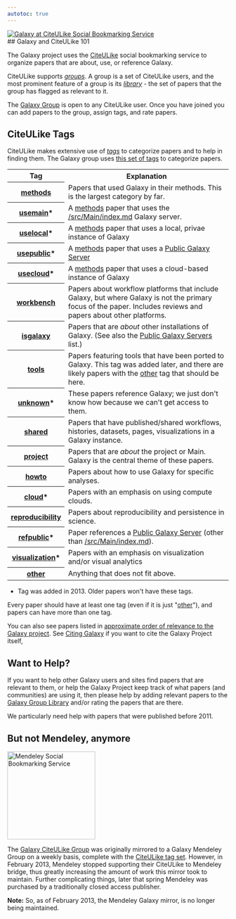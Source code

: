 ```yaml
---
autotoc: true
---
```

<div class='center'><a href='http://www.citeulike.org/group/16008/order/group_rating'><img src="/src/Images/Logos/CiteULikeLogo.png" alt="Galaxy at CiteULike Social Bookmarking Service" /></a>
</div>

<div class='right'></div>
## Galaxy and CiteULike 101

The Galaxy project uses the [CiteULike](http://citeulike.org) social bookmarking service to organize papers that are about, use, or reference Galaxy.

CiteULike supports *[groups](http://www.citeulike.org/group/16008/order/to_read,desc,)*.  A group is a set of CiteULike users, and the most prominent feature of a group is its *[library](http://www.citeulike.org/group/16008/order/to_read,desc,)* - the set of papers that the group has flagged as relevant to it.

The [Galaxy Group](http://www.citeulike.org/group/16008/order/to_read,desc,) is open to any CiteULike user.  Once you have joined you can add papers to the group, assign tags, and rate papers.

## CiteULike Tags

CiteULike makes extensive use of *[tags](http://www.citeulike.org/group/16008/tags)* to categorize papers and to help in finding them.  The Galaxy group uses [this set of tags](http://www.citeulike.org/group/16008/tags) to categorize papers.

<table>
  <tr class="th" >
    <th> Tag </th>
    <th> Explanation </th>
  </tr>
  <tr>
    <th> <a href='http://www.citeulike.org/group/16008/tag/methods'>methods</a> </th>
    <td> Papers that used Galaxy in their methods. This is the largest category by far. </td>
  </tr>
  <tr>
    <th> <a href='http://www.citeulike.org/group/16008/tag/usecloud'>usemain</a>* </th>
    <td> <div class='indent'>A <a href='http://www.citeulike.org/group/16008/tag/methods'>methods</a> paper that uses the <a href='Main'>/src/Main/index.md</a> Galaxy server.</div> </td>
  </tr>
  <tr>
    <th> <a href='http://www.citeulike.org/group/16008/tag/uselocal'>uselocal</a>* </th>
    <td> <div class='indent'>A <a href='http://www.citeulike.org/group/16008/tag/methods'>methods</a> paper that uses a local, privae instance of Galaxy</div> </td>
  </tr>
  <tr>
    <th> <a href='http://www.citeulike.org/group/16008/tag/usecloud'>usepublic</a>* </th>
    <td> <div class='indent'>A <a href='http://www.citeulike.org/group/16008/tag/methods'>methods</a> paper that uses a <a href='/src/PublicGalaxyServers/index.md'>Public Galaxy Server</a></div> </td>
  </tr>
  <tr>
    <th> <a href='http://www.citeulike.org/group/16008/tag/usecloud'>usecloud</a>* </th>
    <td> <div class='indent'>A <a href='http://www.citeulike.org/group/16008/tag/methods'>methods</a> paper that uses a cloud-based instance of Galaxy</div> </td>
  </tr>
  <tr>
    <th> <a href='http://www.citeulike.org/group/16008/tag/workbench'>workbench</a> </th>
    <td> Papers about workflow platforms that include Galaxy, but where Galaxy is not the primary focus of the paper. Includes reviews and papers about other platforms. </td>
  </tr>
  <tr>
    <th> <a href='http://www.citeulike.org/group/16008/tag/isgalaxy'>isgalaxy</a> </th>
    <td> Papers that are <em>about</em> other installations of Galaxy. (See also the <a href='/src/PublicGalaxyServers/index.md'>Public Galaxy Servers</a> list.) </td>
  </tr>
  <tr>
    <th> <a href='http://www.citeulike.org/group/16008/tag/tools'>tools</a> </th>
    <td> Papers featuring tools that have been ported to Galaxy. This tag was added later, and there are likely papers with the <a href='http://www.citeulike.org/group/16008/tag/other'>other</a> tag that should be here. </td>
  </tr>
  <tr>
    <th> <a href='http://www.citeulike.org/group/16008/tag/unkonwn'>unknown</a>* </th>
    <td> These papers reference Galaxy; we just don't know how because we can't get access to them. </td>
  </tr>
  <tr>
    <th> <a href='http://www.citeulike.org/group/16008/tag/shared'>shared</a> </th>
    <td> Papers that have published/shared workflows, histories, datasets, pages, visualizations in a Galaxy instance. </td>
  </tr>
  <tr>
    <th> <a href='http://www.citeulike.org/group/16008/tag/project'>project</a> </th>
    <td> Papers that are <em>about</em> the project or Main. Galaxy is the central theme of these papers. </td>
  </tr>
  <tr>
    <th> <a href='http://www.citeulike.org/group/16008/tag/howto'>howto</a> </th>
    <td> Papers about how to use Galaxy for specific analyses. </td>
  </tr>
  <tr>
    <th> <a href='http://www.citeulike.org/group/16008/tag/cloud'>cloud</a>* </th>
    <td> Papers with an emphasis on using compute clouds. </td>
  </tr>
  <tr>
    <th> <a href='http://www.citeulike.org/group/16008/tag/reproducibility'>reproducibility</a> </th>
    <td> Papers about reproducibility and persistence in science. </td>
  </tr>
  <tr>
    <th> <a href='http://www.citeulike.org/group/16008/tag/refpublic'>refpublic</a>* </th>
    <td> Paper references a <a href='/src/PublicGalaxyServers/index.md'>Public Galaxy Server</a> (other than <a href='Main'>/src/Main/index.md</a>). </td>
  </tr>
  <tr>
    <th> <a href='http://www.citeulike.org/group/16008/tag/visualization'>visualization</a>* </th>
    <td> Papers with an emphasis on visualization and/or visual analytics </td>
  </tr>
  <tr>
    <th> <a href='http://www.citeulike.org/group/16008/tag/other'>other</a> </th>
    <td> Anything that does not fit above. </td>
  </tr>
</table>


* Tag was added in 2013.  Older papers won't have these tags.

Every paper should have at least one tag (even if it is just "[other](http://www.citeulike.org/group/16008/tag/other)"), and papers can have more than one tag.

You can also see papers listed in [approximate order of relevance to the Galaxy project](http://www.citeulike.org/group/16008/order/to_read,,).  See [Citing Galaxy](/src/CitingGalaxy/index.md) if you want to cite the Galaxy Project itself, 

## Want to Help?

If you want to help other Galaxy users and sites find papers that are relevant to them, or help the Galaxy Project keep track of what papers (and communities) are using it, then please help by adding relevant papers to the [Galaxy Group Library](http://www.citeulike.org/group/16008/order/to_read,desc,) and/or rating the papers that are there.

We particularly need help with papers that were published before 2011.

## But not Mendeley, anymore

<div class='right'><a href='http://www.mendeley.com/'><img src="/src/Images/Logos/MendeleyLogo.png" alt="Mendeley Social Bookmarking Service" width="200" /></a></div>

The [Galaxy CiteULike Group](http://www.citeulike.org/group/16008/order/group_rating) was originally mirrored to a Galaxy Mendeley Group on a weekly basis, complete with the [CiteULike tag set](/src/CiteULike/index.md#citeulike-tags).  However, in February 2013, Mendeley stopped supporting their CiteULike to Mendeley bridge, thus greatly increasing the amount of work this mirror took to maintain.  Further complicating things, later that spring Mendeley was purchased by a traditionally closed access publisher.

**Note:** So, as of February 2013, the Mendeley Galaxy mirror, is no longer being maintained.
